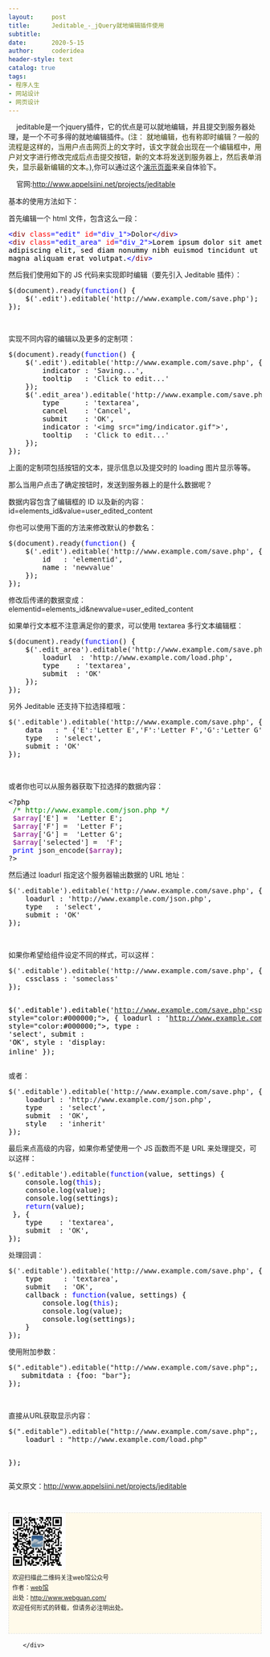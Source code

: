 ```yaml
---
layout:     post
title:      Jeditable_-_jQuery就地编辑插件使用
subtitle:   
date:       2020-5-15
author:     coderidea
header-style: text
catalog: true
tags:
- 程序人生
- 网站设计
- 网页设计
--- 
```

<div class="postBody">
			<div id="cnblogs_post_body" class="blogpost-body"><p>    jeditable是一个jquery插件，它的优点是可以就地编辑，并且提交到服务器处理，是一个不可多得的就地编辑插件。<span style="color:#333300;">(注： 就地编辑，也有称即时编辑？一般的流程是这样的，当用户点击网页上的文字时，该文字就会出现在一个编辑框中，用户对文字进行修改完成后点击提交按钮，新的文本将发送到服务器上，然后表单消失，显示最新编辑的文本。</span>),你可以通过这个<a href="http://www.appelsiini.net/projects/jeditable/default.html">演示页面</a>来亲自体验下。</p>
<p>    官网:<a href="http://www.appelsiini.net/projects/jeditable">http://www.appelsiini.net/projects/jeditable</a></p>
<p>基本的使用方法如下：</p>
<p>首先编辑一个 html 文件，包含这么一段：</p>
<div id="highlighter_930412" class="syntaxhighlighter">
<div class="cnblogs_code">
<pre><span style="color:#0000ff;">&lt;</span><span style="color:#800000;">div </span><span style="color:#ff0000;">class</span><span style="color:#0000ff;">="edit"</span><span style="color:#ff0000;"> id</span><span style="color:#0000ff;">="div_1"</span><span style="color:#0000ff;">&gt;</span>Dolor<span style="color:#0000ff;">&lt;/</span><span style="color:#800000;">div</span><span style="color:#0000ff;">&gt;</span>
<span style="color:#0000ff;">&lt;</span><span style="color:#800000;">div </span><span style="color:#ff0000;">class</span><span style="color:#0000ff;">="edit_area"</span><span style="color:#ff0000;"> id</span><span style="color:#0000ff;">="div_2"</span><span style="color:#0000ff;">&gt;</span><span style="color:#000000;">Lorem ipsum dolor sit amet, consectetuer 
adipiscing elit, sed diam nonummy nibh euismod tincidunt ut laoreet dolore 
magna aliquam erat volutpat.</span><span style="color:#0000ff;">&lt;/</span><span style="color:#800000;">div</span><span style="color:#0000ff;">&gt;</span></pre>
</div>
</div>
<p>然后我们使用如下的 JS 代码来实现即时编辑（要先引入 Jeditable 插件）：</p>
<div class="cnblogs_code">
<pre>$(document).ready(<span style="color:#0000ff;">function</span><span style="color:#000000;">() {
    $(</span>'.edit').editable('http://www.example.com/save.php'<span style="color:#000000;">);
});</span></pre>
</div>
<p> </p>
<p>实现不同内容的编辑以及更多的定制项：</p>
<div class="cnblogs_code">
<pre>$(document).ready(<span style="color:#0000ff;">function</span><span style="color:#000000;">() {
    $(</span>'.edit').editable('http://www.example.com/save.php'<span style="color:#000000;">, {
        indicator : </span>'Saving...'<span style="color:#000000;">,
        tooltip   : </span>'Click to edit...'<span style="color:#000000;">
    });
    $(</span>'.edit_area').editable('http://www.example.com/save.php'<span style="color:#000000;">, { 
        type      : </span>'textarea'<span style="color:#000000;">,
        cancel    : </span>'Cancel'<span style="color:#000000;">,
        submit    : </span>'OK'<span style="color:#000000;">,
        indicator : </span>'&lt;img src="img/indicator.gif"&gt;'<span style="color:#000000;">,
        tooltip   : </span>'Click to edit...'<span style="color:#000000;">
    });
});</span></pre>
</div>
<p>上面的定制项包括按钮的文本，提示信息以及提交时的 loading 图片显示等等。</p>
<p>那么当用户点击了确定按钮时，发送到服务器上的是什么数据呢？</p>
<p>数据内容包含了编辑框的 ID 以及新的内容：id=elements_id&amp;value=user_edited_content</p>
<p>你也可以使用下面的方法来修改默认的参数名：</p>
<div class="cnblogs_code">
<pre>$(document).ready(<span style="color:#0000ff;">function</span><span style="color:#000000;">() {
    $(</span>'.edit').editable('http://www.example.com/save.php'<span style="color:#000000;">, { 
        id   : </span>'elementid'<span style="color:#000000;">,
        name : </span>'newvalue'<span style="color:#000000;">
    });
});</span></pre>
</div>
<p>修改后传递的数据变成：elementid=elements_id&amp;newvalue=user_edited_content</p>
<p>如果单行文本框不注意满足你的要求，可以使用 textarea 多行文本编辑框：　</p>
<div class="cnblogs_code">
<pre>$(document).ready(<span style="color:#0000ff;">function</span><span style="color:#000000;">() {
    $(</span>'.edit_area').editable('http://www.example.com/save.php'<span style="color:#000000;">, { 
        loadurl  : </span>'http://www.example.com/load.php'<span style="color:#000000;">,
        type    : </span>'textarea'<span style="color:#000000;">,
        submit  : </span>'OK'<span style="color:#000000;">
    });
});</span></pre>
</div>
<div id="highlighter_552441" class="syntaxhighlighter">
<p>另外 Jeditable 还支持下拉选择框哦：</p>
<div class="cnblogs_code">
<pre>$('.editable').editable('http://www.example.com/save.php'<span style="color:#000000;">, { 
    data   : </span>" {'E':'Letter E','F':'Letter F','G':'Letter G', 'selected':'F'}"<span style="color:#000000;">,
    type   : </span>'select'<span style="color:#000000;">,
    submit : </span>'OK'<span style="color:#000000;">
});</span></pre>
</div>
<p> </p>
<p>或者你也可以从服务器获取下拉选择的数据内容：</p>
<div class="cnblogs_code">
<pre>&lt;?<span style="color:#000000;">php
 </span><span style="color:#008000;">/*</span><span style="color:#008000;"> http://www.example.com/json.php </span><span style="color:#008000;">*/</span>
 <span style="color:#800080;">$array</span>['E'] =  'Letter E'<span style="color:#000000;">; 
 </span><span style="color:#800080;">$array</span>['F'] =  'Letter F'<span style="color:#000000;">; 
 </span><span style="color:#800080;">$array</span>['G'] =  'Letter G'<span style="color:#000000;">; 
 </span><span style="color:#800080;">$array</span>['selected'] =  'F'<span style="color:#000000;">;
 </span><span style="color:#0000ff;">print</span> json_encode(<span style="color:#800080;">$array</span><span style="color:#000000;">);
</span>?&gt;</pre>
</div>
<p>然后通过 loadurl 指定这个服务器输出数据的 URL 地址：</p>
<div class="cnblogs_code">
<pre>$('.editable').editable('http://www.example.com/save.php'<span style="color:#000000;">, { 
    loadurl : </span>'http://www.example.com/json.php'<span style="color:#000000;">,
    type   : </span>'select'<span style="color:#000000;">,
    submit : </span>'OK'<span style="color:#000000;">
});</span></pre>
</div>
<p> </p>
<p>如果你希望给组件设定不同的样式，可以这样：</p>
<div class="cnblogs_code">
<pre>$('.editable').editable('http://www.example.com/save.php'<span style="color:#000000;">, { 
    cssclass : </span>'someclass'<span style="color:#000000;">
});

$(</span>'.editable').editable('http://www.example.com/save.php'<span style="color:#000000;">, { 
    loadurl : </span>'http://www.example.com/json.php'<span style="color:#000000;">,
    type    : </span>'select'<span style="color:#000000;">,
    submit  : </span>'OK'<span style="color:#000000;">,
    style   : </span>'display: inline'<span style="color:#000000;">
});　　</span></pre>
</div>
<p>或者：</p>
<div class="cnblogs_code">
<pre>$('.editable').editable('http://www.example.com/save.php'<span style="color:#000000;">, { 
    loadurl : </span>'http://www.example.com/json.php'<span style="color:#000000;">,
    type    : </span>'select'<span style="color:#000000;">,
    submit  : </span>'OK'<span style="color:#000000;">,
    style   : </span>'inherit'<span style="color:#000000;">
});</span></pre>
</div>
<p>最后来点高级的内容，如果你希望使用一个 JS 函数而不是 URL 来处理提交，可以这样：</p>
<div class="cnblogs_code">
<pre>$('.editable').editable(<span style="color:#0000ff;">function</span><span style="color:#000000;">(value, settings) { 
    console.log(</span><span style="color:#0000ff;">this</span><span style="color:#000000;">);
    console.log(value);
    console.log(settings);
    </span><span style="color:#0000ff;">return</span><span style="color:#000000;">(value);
 }, { 
    type    : </span>'textarea'<span style="color:#000000;">,
    submit  : </span>'OK'<span style="color:#000000;">,
});</span></pre>
</div>
<p>处理回调：　</p>
<div class="cnblogs_code">
<pre>$('.editable').editable('http://www.example.com/save.php'<span style="color:#000000;">, { 
    type     : </span>'textarea'<span style="color:#000000;">,
    submit   : </span>'OK'<span style="color:#000000;">,
    callback : </span><span style="color:#0000ff;">function</span><span style="color:#000000;">(value, settings) {
        console.log(</span><span style="color:#0000ff;">this</span><span style="color:#000000;">);
        console.log(value);
        console.log(settings);
    }
});</span></pre>
</div>
<p>使用附加参数：</p>
<div class="cnblogs_code">
<pre>$(".editable").editable("http://www.example.com/save.php"<span style="color:#000000;">;, {
   submitdata : {foo: </span>"bar"<span style="color:#000000;">};
});</span></pre>
</div>
<div id="highlighter_561480" class="syntaxhighlighter"> </div>
<p>直接从URL获取显示内容：</p>
<div class="cnblogs_code">
<pre>$(".editable").editable("http://www.example.com/save.php"<span style="color:#000000;">;, {
    loadurl : </span>"http://www.example.com/load.php"<span style="color:#000000;">

});</span></pre>
</div>
<p>英文原文：<a href="http://www.appelsiini.net/projects/jeditable">http://www.appelsiini.net/projects/jeditable</a></p>
<div id="ckepop"> </div>
<div>
<p id="PSignature" style="line-height:20px;background:#FFFAEA no-repeat 2% 50%;font-size:12px;border:#e0e0e0 1px dashed;"><img title="web馆" src="/img/wx.gif" alt="" width="113" height="113" /><br />  欢迎扫描此二维码关注web馆公众号  <br />  作者：<a href="http://www.webguan.com/">web馆</a>  <br />  出处：<a href="http://www.webguan.com/">http://www.webguan.com/</a> <br />  欢迎任何形式的转载，但请务必注明出处。<br /><br /><br /></p>



</div>


</div></div><div id="MySignature"></div>
<div class="clear"></div>
<div id="blog_post_info_block">
<div id="BlogPostCategory"></div>
<div id="EntryTag"></div>
<div id="blog_post_info">
</div>
<div class="clear"></div>
<div id="post_next_prev"></div>
</div>


		</div>